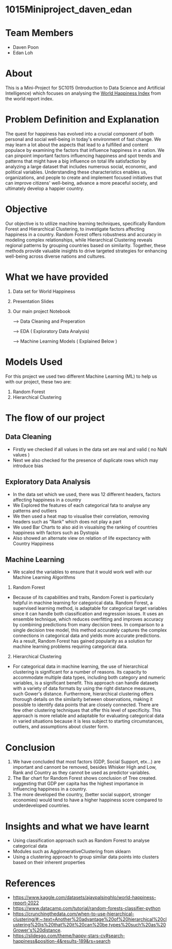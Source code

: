 # 1015Miniproject_daven_edan
# Team Members
* Daven Poon
* Edan Loh 

# About

This is a Mini-Project for SC1015 (Introduction to Data Science and Artificial Intelligence) which focuses on analysing the [World Happiness Index](https://www.kaggle.com/datasets/ajaypalsinghlo/world-happiness-report-2022) from the world report index.
# Problem Definition and Explanation
The quest for happiness has evolved into a crucial component of both personal and social well-being in today's environment of fast change. We may learn a lot about the aspects that lead to a fulfilled and content populace by examining the factors that influence happiness in a nation. We can pinpoint important factors influencing happiness and spot trends and patterns that might have a big influence on total life satisfaction by analyzing a large dataset that includes numerous social, economic, and political variables. Understanding these characteristics enables us, organizations, and people to create and implement focused initiatives that can improve citizens' well-being, advance a more peaceful society, and ultimately develop a happier country.

# Objective
Our objective is to utilize machine learning techniques, specifically Random Forest and Hierarchical Clustering, to investigate factors affecting happiness in a country. Random Forest offers robustness and accuracy in modeling complex relationships, while Hierarchical Clustering reveals regional patterns by grouping countries based on similarity. Together, these methods provide valuable insights to drive targeted strategies for enhancing well-being across diverse nations and cultures.

# What we have provided 
1. Data set for World Happiness
2. Presentation Slides
3. Our main project Notebook

   --> Data Cleaning and Preperation
   
   --> EDA ( Exploratory Data Analysis)
   
   --> Machine Learning Models ( Explained Below )

# Models Used
For this project we used two different Machine Learning (ML) to help us with our project, these two are:
  1. Random Forest 
  2. Hierarchical Clustering

# The flow of our project

## Data Cleaning
* Firstly we checked if all values in the data set are real and valid ( no NaN values )
* Next we also checked for the presence of duplicate rows which may introduce bias


## Exploratory Data Analysis
* In the data set which we used, there was 12 different headers, factors affecting happiness in a country
* We Explored the features of each categorical fata to analyse any patterns and outliers
* We then used a heat map to visualise their correlation, removing headers such as "Rank" which does not play a part
* We used Bar Charts to also aid in visualsing the ranking of countries happiness with factors such as Dystopia
* Also showed an alternate view on relation of life expectancy with Country Happiness

## Machine Learning
* We scaled the variables to ensure that it would work well with our Machine Learning Algorithms
1. Random Forest
* Because of its capabilities and traits, Random Forest is particularly helpful in machine learning for categorical data. Random Forest, a supervised learning method, is adaptable for categorical target variables since it can handle both classification and regression issues. It uses an ensemble technique, which reduces overfitting and improves accuracy by combining predictions from many decision trees. In comparison to a single decision tree model, this method accurately captures the complex connections in categorical data and yields more accurate predictions. As a result, Random Forest has gained popularity as a solution for machine learning problems requiring categorical data.

2. Hierarchical Clustering
* For categorical data in machine learning, the use of hierarchical clustering is significant for a number of reasons. Its capacity to accommodate multiple data types, including both category and numeric variables, is a significant benefit. This approach can handle datasets with a variety of data formats by using the right distance measures, such Gower's distance. Furthermore, hierarchical clustering offers thorough details on the similarity between observations, making it possible to identify data points that are closely connected. There are few other clustering techniques that offer this level of specificity. This approach is more reliable and adaptable for evaluating categorical data in varied situations because it is less subject to starting circumstances, outliers, and assumptions about cluster form.



# Conclusion
1. We have concluded that most factors (GDP, Social Support, etx...) are important and cannont be removed, besides Whisker High and Low, Rank and Country as they cannot be used as predictor variables.
2. The Bar chart for Random Forest shows conclusion of Tree created. suggesting that GDP per capita has the highest importance in influencing happiness in a country.
3. The more developed the country, (better social support, stronger economies) would tend to have a higher happiness score compared to underdeveloped countries.

# Insights and what we have learnt
* Using classification approach such as Random Forest to analyse categorical data
* Modules such as AgglomerativeClustering from sklearn
* Using a clustering approach to group similar data points into clusters based on their inherent properties



# References
* https://www.kaggle.com/datasets/ajaypalsinghlo/world-happiness-report-2022
* https://www.datacamp.com/tutorial/random-forests-classifier-python
* https://crunchingthedata.com/when-to-use-hierarchical-clustering/#:~:text=Another%20advantage%20of%20hierarchical%20clustering%20is%20that%20it%20can%20be,types%20such%20as%20Grower's%20distance.
* https://slidesgo.com/theme/happy-stars-cv#search-happiness&position-4&results-189&rs=search



